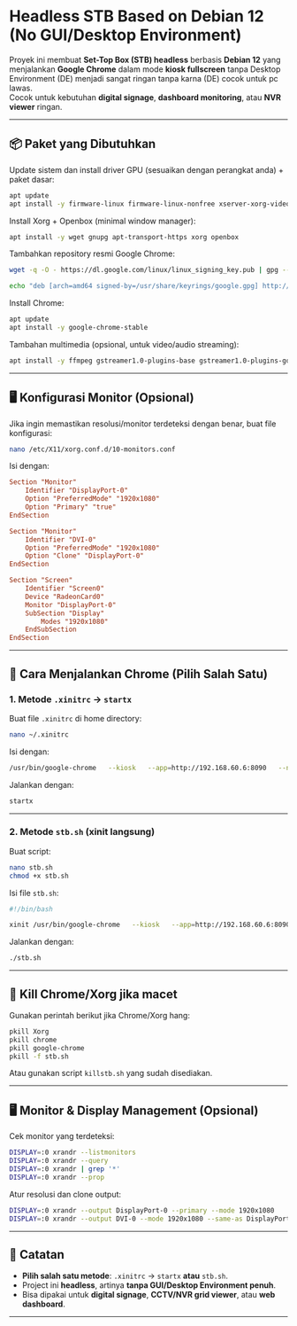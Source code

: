 # Headless STB Based on Debian 12 (No GUI/Desktop Environment)

Proyek ini membuat **Set-Top Box (STB) headless** berbasis **Debian 12** yang menjalankan **Google Chrome** dalam mode **kiosk fullscreen** tanpa Desktop Environment (DE) menjadi sangat ringan tanpa karna (DE) cocok untuk pc lawas.  
Cocok untuk kebutuhan **digital signage**, **dashboard monitoring**, atau **NVR viewer** ringan.

---

## 📦 Paket yang Dibutuhkan

Update sistem dan install driver GPU (sesuaikan dengan perangkat anda) + paket dasar:

```bash
apt update
apt install -y firmware-linux firmware-linux-nonfree xserver-xorg-video-radeon mesa-va-drivers vainfo
```

Install Xorg + Openbox (minimal window manager):

```bash
apt install -y wget gnupg apt-transport-https xorg openbox
```

Tambahkan repository resmi Google Chrome:

```bash
wget -q -O - https://dl.google.com/linux/linux_signing_key.pub | gpg --dearmor -o /usr/share/keyrings/google.gpg

echo "deb [arch=amd64 signed-by=/usr/share/keyrings/google.gpg] http://dl.google.com/linux/chrome/deb/ stable main"   | tee /etc/apt/sources.list.d/google-chrome.list
```

Install Chrome:

```bash
apt update
apt install -y google-chrome-stable
```

Tambahan multimedia (opsional, untuk video/audio streaming):

```bash
apt install -y ffmpeg gstreamer1.0-plugins-base gstreamer1.0-plugins-good gstreamer1.0-plugins-bad gstreamer1.0-plugins-ugly gstreamer1.0-libav
```

---

## 🖥️ Konfigurasi Monitor (Opsional)

Jika ingin memastikan resolusi/monitor terdeteksi dengan benar, buat file konfigurasi:

```bash
nano /etc/X11/xorg.conf.d/10-monitors.conf
```

Isi dengan:

```conf
Section "Monitor"
    Identifier "DisplayPort-0"
    Option "PreferredMode" "1920x1080"
    Option "Primary" "true"
EndSection

Section "Monitor"
    Identifier "DVI-0"
    Option "PreferredMode" "1920x1080"
    Option "Clone" "DisplayPort-0"
EndSection

Section "Screen"
    Identifier "Screen0"
    Device "RadeonCard0"
    Monitor "DisplayPort-0"
    SubSection "Display"
        Modes "1920x1080"
    EndSubSection
EndSection
```

---

## 🚀 Cara Menjalankan Chrome (Pilih Salah Satu)

### 1. Metode `.xinitrc` → `startx`

Buat file `.xinitrc` di home directory:

```bash
nano ~/.xinitrc
```

Isi dengan:

```bash
/usr/bin/google-chrome   --kiosk   --app=http://192.168.60.6:8090   --no-first-run   --disable-translate   --no-sandbox   --start-fullscreen   --window-position=0,0   --window-size=1920,1080   --force-device-scale-factor=1   --alsa-output-device=default   --autoplay-policy=no-user-gesture-required
```

Jalankan dengan:

```bash
startx
```

---

### 2. Metode `stb.sh` (xinit langsung)

Buat script:

```bash
nano stb.sh
chmod +x stb.sh
```

Isi file `stb.sh`:

```bash
#!/bin/bash

xinit /usr/bin/google-chrome   --kiosk   --app=http://192.168.60.6:8090   --no-first-run   --disable-translate   --no-sandbox   --start-fullscreen   --window-position=0,0   --window-size=1920x1080   --force-device-scale-factor=1   --alsa-output-device=default   --autoplay-policy=no-user-gesture-required
```

Jalankan dengan:

```bash
./stb.sh
```

---

## 🛑 Kill Chrome/Xorg jika macet

Gunakan perintah berikut jika Chrome/Xorg hang:

```bash
pkill Xorg
pkill chrome
pkill google-chrome
pkill -f stb.sh
```

Atau gunakan script `killstb.sh` yang sudah disediakan.

---

## 🖥️ Monitor & Display Management (Opsional)

Cek monitor yang terdeteksi:

```bash
DISPLAY=:0 xrandr --listmonitors
DISPLAY=:0 xrandr --query
DISPLAY=:0 xrandr | grep '*'
DISPLAY=:0 xrandr --prop
```

Atur resolusi dan clone output:

```bash
DISPLAY=:0 xrandr --output DisplayPort-0 --primary --mode 1920x1080
DISPLAY=:0 xrandr --output DVI-0 --mode 1920x1080 --same-as DisplayPort-0
```

---

## 📖 Catatan

- **Pilih salah satu metode**: `.xinitrc` → `startx` **atau** `stb.sh`.  
- Project ini **headless**, artinya **tanpa GUI/Desktop Environment penuh**.  
- Bisa dipakai untuk **digital signage**, **CCTV/NVR grid viewer**, atau **web dashboard**.

---
